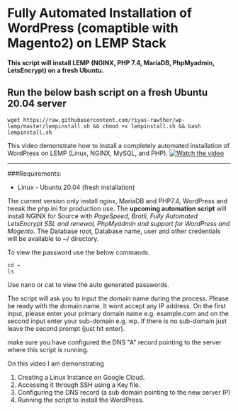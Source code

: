 # Fully Automated Installation of WordPress (comaptible with Magento2) on LEMP Stack


**This script will install LEMP (NGINX, PHP 7.4, MariaDB, PhpMyadmin, LetsEncrypt) on a fresh Ubuntu.**

## Run the below bash script on a fresh Ubuntu 20.04 server

```
wget https://raw.githubusercontent.com/riyas-rawther/wp-lemp/master/lempinstall.sh && chmod +x lempinstall.sh && bash lempinstall.sh
```

This video demonstrate how to install a completely automated installation of WordPress on LEMP (Linux, NGINX, MySQL, and PHP).
[![Watch the video](https://i.imgur.com/B3oXjQf.jpg)](https://youtu.be/SJ4Lyw8ZtoU)



--------------------------------------------------------------------------------------------------------
###Requirements:

* Linux - Ubuntu 20.04 (fresh installation)

The current version only install nginx, MariaDB and PHP7.4, WordPress and tweak the php.ini for production use. 
The **upcoming automation script** will install NGINX for Source with *PageSpeed, Brotli, Fully Automated LetsEncrypt SSL and renewal, PhpMyadmin and support for WordPress and Magento.*
The Database root, Database name, user and other credentials will be available to ~/ directory.

To view the password use the below commands.

```
cd ~
ls 
```
Use nano or cat <the file name.txt> to view the auto generated passwords.

The script will ask you to input the domain name during the process. Please be ready with the domain name. It wont accept any IP address. 
On the first input, please enter your primary domain name e.g. example.com and on the second input enter your sub-domain e.g. wp. If there is no sub-domain just leave the second prompt (just hit enter).

make sure you have configured the DNS "A" record pointing to the server where this script is running.

On this video I am demonstrating 
1. Creating a Linux Instance on Google Cloud.
2. Accessing it through SSH using a Key file.
3. Configuring the DNS record (a sub domain pointing to the new server IP)
4. Running the script to install the WordPress.

